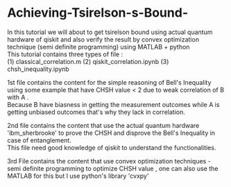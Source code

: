 # Achieving-Tsirelson-s-Bound-
In this tutorial we will about to get tsirelson bound using actual quantum hardware of qiskit and also verify the result by convex optimization technique (semi definite programming) using MATLAB + python  
This tutorial contains three types of file :  
(1) classical_correlation.m
(2) qiskit_correlation.ipynb
(3) chsh_inequality.ipynb

1st file contains the content for the simple reasoning of Bell's Inequality using some example that have CHSH value < 2 due to weak correlation of B with A .  
Because B have biasness in getting the measurement outcomes while A is getting unbiased outcomes that's why they lack in correlation.  
  
2nd file contains the content that use the actual quantum hardware 'ibm_sherbrooke' to prove the CHSH and disprove the Bell's Inequality in case of entanglement.  
This file need good knowledge of qiskit to understand the functionalities.  

3rd File contains the content that use convex optimization techniques - semi definite programming to optimize CHSH value , one can also use the MATLAB for this but I use python's library 'cvxpy'  


